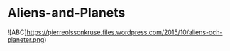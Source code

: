 # Aliens-and-Planets
![ABC]https://pierreolssonkruse.files.wordpress.com/2015/10/aliens-och-planeter.png)
